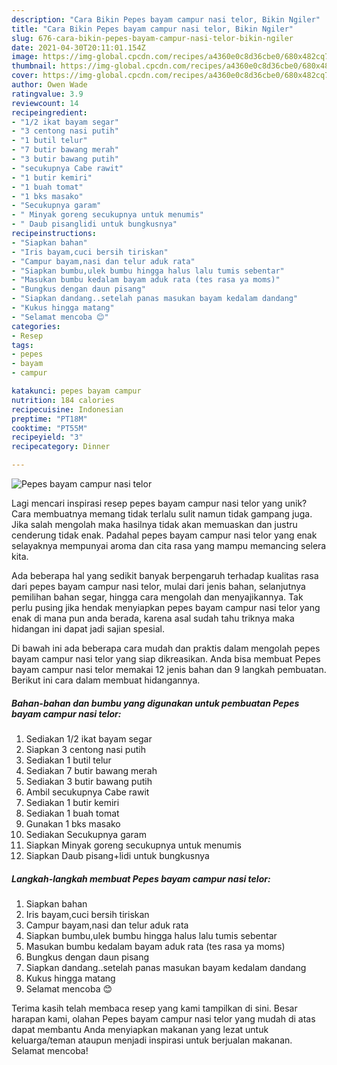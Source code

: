 ```yaml
---
description: "Cara Bikin Pepes bayam campur nasi telor, Bikin Ngiler"
title: "Cara Bikin Pepes bayam campur nasi telor, Bikin Ngiler"
slug: 676-cara-bikin-pepes-bayam-campur-nasi-telor-bikin-ngiler
date: 2021-04-30T20:11:01.154Z
image: https://img-global.cpcdn.com/recipes/a4360e0c8d36cbe0/680x482cq70/pepes-bayam-campur-nasi-telor-foto-resep-utama.jpg
thumbnail: https://img-global.cpcdn.com/recipes/a4360e0c8d36cbe0/680x482cq70/pepes-bayam-campur-nasi-telor-foto-resep-utama.jpg
cover: https://img-global.cpcdn.com/recipes/a4360e0c8d36cbe0/680x482cq70/pepes-bayam-campur-nasi-telor-foto-resep-utama.jpg
author: Owen Wade
ratingvalue: 3.9
reviewcount: 14
recipeingredient:
- "1/2 ikat bayam segar"
- "3 centong nasi putih"
- "1 butil telur"
- "7 butir bawang merah"
- "3 butir bawang putih"
- "secukupnya Cabe rawit"
- "1 butir kemiri"
- "1 buah tomat"
- "1 bks masako"
- "Secukupnya garam"
- " Minyak goreng secukupnya untuk menumis"
- " Daub pisanglidi untuk bungkusnya"
recipeinstructions:
- "Siapkan bahan"
- "Iris bayam,cuci bersih tiriskan"
- "Campur bayam,nasi dan telur aduk rata"
- "Siapkan bumbu,ulek bumbu hingga halus lalu tumis sebentar"
- "Masukan bumbu kedalam bayam aduk rata (tes rasa ya moms)"
- "Bungkus dengan daun pisang"
- "Siapkan dandang..setelah panas masukan bayam kedalam dandang"
- "Kukus hingga matang"
- "Selamat mencoba 😊"
categories:
- Resep
tags:
- pepes
- bayam
- campur

katakunci: pepes bayam campur 
nutrition: 184 calories
recipecuisine: Indonesian
preptime: "PT18M"
cooktime: "PT55M"
recipeyield: "3"
recipecategory: Dinner

---
```



![Pepes bayam campur nasi telor](https://img-global.cpcdn.com/recipes/a4360e0c8d36cbe0/680x482cq70/pepes-bayam-campur-nasi-telor-foto-resep-utama.jpg)

Lagi mencari inspirasi resep pepes bayam campur nasi telor yang unik? Cara membuatnya memang tidak terlalu sulit namun tidak gampang juga. Jika salah mengolah maka hasilnya tidak akan memuaskan dan justru cenderung tidak enak. Padahal pepes bayam campur nasi telor yang enak selayaknya mempunyai aroma dan cita rasa yang mampu memancing selera kita.

Ada beberapa hal yang sedikit banyak berpengaruh terhadap kualitas rasa dari pepes bayam campur nasi telor, mulai dari jenis bahan, selanjutnya pemilihan bahan segar, hingga cara mengolah dan menyajikannya. Tak perlu pusing jika hendak menyiapkan pepes bayam campur nasi telor yang enak di mana pun anda berada, karena asal sudah tahu triknya maka hidangan ini dapat jadi sajian spesial.




Di bawah ini ada beberapa cara mudah dan praktis dalam mengolah pepes bayam campur nasi telor yang siap dikreasikan. Anda bisa membuat Pepes bayam campur nasi telor memakai 12 jenis bahan dan 9 langkah pembuatan. Berikut ini cara dalam membuat hidangannya.

<!--inarticleads1-->

##### Bahan-bahan dan bumbu yang digunakan untuk pembuatan Pepes bayam campur nasi telor:

1. Sediakan 1/2 ikat bayam segar
1. Siapkan 3 centong nasi putih
1. Sediakan 1 butil telur
1. Sediakan 7 butir bawang merah
1. Sediakan 3 butir bawang putih
1. Ambil secukupnya Cabe rawit
1. Sediakan 1 butir kemiri
1. Sediakan 1 buah tomat
1. Gunakan 1 bks masako
1. Sediakan Secukupnya garam
1. Siapkan  Minyak goreng secukupnya untuk menumis
1. Siapkan  Daub pisang+lidi untuk bungkusnya




<!--inarticleads2-->

##### Langkah-langkah membuat Pepes bayam campur nasi telor:

1. Siapkan bahan
1. Iris bayam,cuci bersih tiriskan
1. Campur bayam,nasi dan telur aduk rata
1. Siapkan bumbu,ulek bumbu hingga halus lalu tumis sebentar
1. Masukan bumbu kedalam bayam aduk rata (tes rasa ya moms)
1. Bungkus dengan daun pisang
1. Siapkan dandang..setelah panas masukan bayam kedalam dandang
1. Kukus hingga matang
1. Selamat mencoba 😊




Terima kasih telah membaca resep yang kami tampilkan di sini. Besar harapan kami, olahan Pepes bayam campur nasi telor yang mudah di atas dapat membantu Anda menyiapkan makanan yang lezat untuk keluarga/teman ataupun menjadi inspirasi untuk berjualan makanan. Selamat mencoba!
